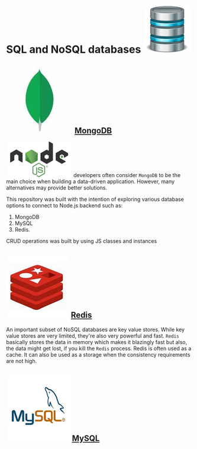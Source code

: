 #  SQL and NoSQL databases ![databseLogo](./img/database.png)

## ![Mongodb Logo](./img/Mongo.jfif) [MongoDB](https://www.mongodb.com/)

![Node Logo](./img/Node.png) developers often consider `MongoDB` to be the main choice when building a data-driven application. However, many alternatives may provide better solutions.

This repository was built with the intention of exploring various database options to connect to Node.js backend such as:

1. MongoDB
2. MySQL
3. Redis.

CRUD operations was built by using JS classes and instances

## ![Redis Logo](./img/Redis.jpg) [Redis](https://redis.io/)

An important subset of NoSQL databases are key value stores. While key value stores are very limited, they're also very powerful and fast. `Redis` basically stores the data in memory which makes it blazingly fast but also, the data might get lost, if you kill the `Redis` process. 
Redis is often used as a cache. It can also be used as a storage when the consistency requirements are not high.

## ![MySQL Logo](./img/MySQL.jfif) [MySQL](https://www.mysql.com/)